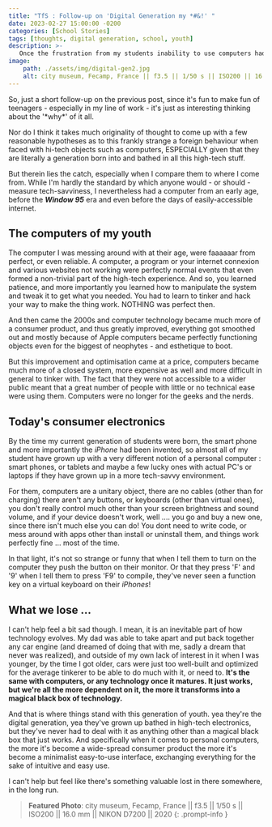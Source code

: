 ```yaml
---
title: "TfS : Follow-up on 'Digital Generation my *#&!' "
date: 2023-02-27 15:00:00 -0200
categories: [School Stories]
tags: [thoughts, digital generation, school, youth] 
description: >-
   Once the frustration from my students inability to use computers had settled, a more detailed reflexion ensued ... 
image: 
    path: ./assets/img/digital-gen2.jpg
    alt: city museum, Fecamp, France || f3.5 || 1/50 s || ISO200 || 16.0 mm || NIKON D7200 || 2020 || Shahriar ZAYYANI
---
```

<p class="drop-cap">
So, just a short follow-up on the previous post, since it's fun to make fun of teenagers - especially in my line of work - it's just as interesting thinking about the '*why*' of it all.
</p> 

Nor do I think it takes much originality of thought to come up with a few reasonable hypotheses as to this frankly strange a foreign behaviour when faced with hi-tech objects such as computers, ESPECIALLY given that they are literally a generation born into and bathed in all this high-tech stuff. 

But therein lies the catch, especially when I compare them to where I come from. While I'm hardly the standard by which anyone would - or should - measure tech-savviness, I nevertheless had a computer from an early age, before the ***Window 95*** era and even before the days of easily-accessible internet. 

## The computers of my youth 

The computer I was messing around with at their age, were faaaaaar from perfect, or even reliable. A computer, a program or your internet connexion and various websites not working were perfectly normal events that even formed a non-trivial part of the high-tech experience. And so, you learned patience, and more importantly you learned how to manipulate the system and tweak it to get what you needed. You had to learn to tinker and hack your way to make the thing work. NOTHING was perfect then. 

And then came the 2000s and computer technology became much more of a consumer product, and thus greatly improved, everything got smoothed out and mostly because of Apple computers became perfectly functioning objects even for the biggest of neophytes - and esthetique to boot. 

But this improvement and optimisation came at a price, computers became much more of a closed system, more expensive as well and more difficult in general to tinker with. The fact that they were not accessible to a wider public meant that a great number of people with little or no technical ease were using them. Computers were no longer for the geeks and the nerds.

## Today's consumer electronics

By the time my current generation of students were born, the smart phone and more importantly the *iPhone* had been invented, so almost all of my student have grown up with a very different notion of a personal computer : smart phones, or tablets and maybe a few lucky ones with actual PC's or laptops if they have grown up in a more tech-savvy environment.

For them, computers are a unitary object, there are no cables (other than for charging) there aren't any buttons, or keyboards (other than virtual ones), you don't really control much other than your screen brightness and sound volume, and if your device doesn't work, well .... you go and buy a new one, since there isn't much else you can do! You dont need to write code, or mess around with apps other than install or uninstall them, and things work perfectly fine ... most of the time. 

In that light, it's not so strange or funny that when I tell them to turn on the computer they push the button on their monitor. Or that they press 'F' and '9' when I tell them to press 'F9' to compile, they've never seen a function key on a virtual keyboard on their *iPhones*! 

## What we lose ... 

I can't help feel a bit sad though. I mean, it is an inevitable part of how technology evolves. My dad was able to take apart and put back together any car engine (and dreamed of doing that with me, sadly a dream that never was realized), and outside of my own lack of interest in it when I was younger, by the time I got older, cars were just too well-built and optimized for the average tinkerer to be able to do much with it, or need to. **It's the same with computers, or any technology once it matures. It just works, but we're all the more dependent on it, the more it transforms into a magical black box of technology.**

And that is where things stand with this generation of youth. yea they're the digital generation, yea they've grown up bathed in high-tech electronics, but they've never had to deal with it as anything other than a magical black box that just works. And specifically when it comes to personal computers, the more it's become a wide-spread consumer product the more it's become a minimalist easy-to-use interface, exchanging everything for the sake of intuitive and easy use.

I can't help but feel like there's something valuable lost in there somewhere, in the long run.


> **Featured Photo**: 
city museum, Fecamp, France || f3.5 || 1/50 s || ISO200 || 16.0 mm || NIKON D7200 || 2020
{: .prompt-info }

